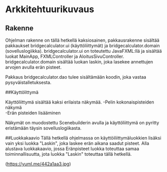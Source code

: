 # Arkkitehtuurikuvaus

## Rakenne
Ohjelman rakenne on tällä hetkellä kaksiosainen, pakkausrakenne sisältää pakkaukset bridgecalculator.ui (käyttöliittymät) ja bridgecalculator.domain (sovelluslogiikka).
bridgecalculator.ui on toteutettu JavaFXML:llä ja sisältää luokat MainApp, FXMLController ja AloitusSivuController.
bridgecalculator.domain sisältää luokan laskin, joka lasekee annettujen arvojen avulla erän pisteet.

Pakkaus bridgecalculator.dao tulee sisältämään koodin, joka vastaa pysyväistalletuksesta.

##Käyttölittymä
 
Käyttöliittymä sisältää kaksi erilaista näkymää. 
-Pelin kokonaispisteiden näkymä  
-Erän pisteiden lisääminen  
 
Näkymät on muodostettu Scenebuilderin avulla ja käyttöliittymä on pyritty eristämään täysin sovelluslogiikasta.

##Luokkakaavio
Tällä hetkellä ohjelmassa on käyttöiliittymäluokkien lisäksi vain yksi luokka "Laskin", joka laskee erän aikana saadut pisteet.
Alla alustava luokkakaavio, jossa Eränpisteet luokka toteuttaa samaa toiminnallisuutta, jota luokka "Laskin" toteuttaa tällä hetkellä.

(https://yuml.me/442a1aa3.jpg)
